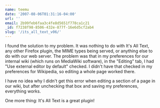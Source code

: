 ```yaml
---
name: teemu
date: '2007-08-06T01:31:16-04:00'
url: ''
email: 2b99feb6faa3c4fe8d5651f778ca1c21
_id: f7238f98-8506-432e-877f-16e6d5cf2ab4
slug: '/its_all_text_v06/'
---
```


I found the solution to my problem. It was nothing to do with It's All Text,
any other Firefox plugin, the MIME types being served, or anything else to do
with our web server. The problem was that in my preferences for our internal
wiki (which runs on MediaWiki software), in the "Editing" tab, I had "Use
external editor by default" checked. I didn't have that checked in my
preferences for Wikipedia, so editing a whole page worked there.

I have no idea why I didn't get this error when editing a section of a page in
our wiki, but after unchecking that box and saving my preferences, everything
works.

One more thing: It's All Text is a great plugin!
